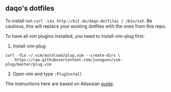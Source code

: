 daqo's dotfiles
---

To install run `curl -Lks http://bit.do/daqo-dotfiles | /bin/zsh`. Be cautious, this will replace your existing dotfiles with the ones from this repo.

To have all vim plugins installed, you need to install vim-plug first:

1. Install vim-plug
```
curl -fLo ~/.vim/autoload/plug.vim --create-dirs \
    https://raw.githubusercontent.com/junegunn/vim-plug/master/plug.vim
```
2. Open vim and type `:PlugInstall`

The instructions here are based on Atlassian [guide](https://www.atlassian.com/git/tutorials/dotfiles).
